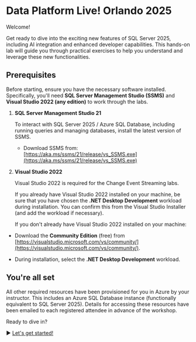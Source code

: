 ﻿# Data Platform Live! Orlando 2025

Welcome!

Get ready to dive into the exciting new features of SQL Server 2025, including AI integration and enhanced developer capabilities. This hands-on lab will guide you through practical exercises to help you understand and leverage these new functionalities.

## Prerequisites

Before starting, ensure you have the necessary software installed. Specifically, you'll need **SQL Server Management Studio (SSMS)** and **Visual Studio 2022 (any edition)** to work through the labs.

1. **SQL Server Management Studio 21**

   To interact with SQL Server 2025 / Azure SQL Database, including running queries and managing databases, install the latest version of SSMS.

    - Download SSMS from:  
[https://aka.ms/ssms/21/release/vs_SSMS.exe](https://aka.ms/ssms/21/release/vs_SSMS.exe)

2. **Visual Studio 2022**

   Visual Studio 2022 is required for the Change Event Streaming labs.
 
   If you already have Visual Studio 2022 installed on your machine, be sure that you have chosen the **.NET Desktop Development** workload during installation. You can confirm this from the Visual Studio Installer (and add the workload if necessary).

   If you don't already have Visual Studio 2022 installed on your machine:

  - Download the **Community Edition** (free) from [https://visualstudio.microsoft.com/vs/community/](https://visualstudio.microsoft.com/vs/community/).

- During installation, select the **.NET Desktop Development** workload.


## You're all set

All other required resources have been provisioned for you in Azure by your instructor. This includes an Azure SQL Database instance (functionally equivalent to SQL Server 2025). Details for accessing these resources have been emailed to each registered attendee in advance of the workshop.

Ready to dive in?

▶ [Let's get started!](https://github.com/lennilobel/sql2025-workshop-hol-orlando2025/blob/main/HOL)
